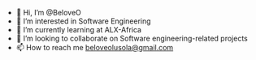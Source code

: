 - 👋 Hi, I’m @BeloveO
- 👀 I’m interested in Software Engineering
- 🌱 I’m currently learning at ALX-Africa
- 💞️ I’m looking to collaborate on Software engineering-related projects
- 📫 How to reach me beloveolusola@gmail.com

<!---
BeloveO/BeloveO is a ✨ special ✨ repository because its `README.md` (this file) appears on your GitHub profile.
You can click the Preview link to take a look at your changes.
--->
